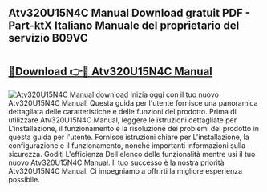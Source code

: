 ## Atv320U15N4C Manual Download gratuit PDF - Part-ktX Italiano Manuale del proprietario del servizio B09VC

# <h2><a href="http://dfaowds.blite.top/?on=Atv320U15N4C+Manual">🔗Download 👉🔴 Atv320U15N4C Manual</a></h2>

[![Atv320U15N4C Manual download](https://i.imgur.com/lujVjoI.png)](http://dfaowds.blite.top/?on=Atv320U15N4C+Manual)
Inizia oggi con il tuo nuovo Atv320U15N4C Manual! Questa guida per l'utente fornisce una panoramica dettagliata delle caratteristiche e delle funzioni del prodotto. Prima di utilizzare Atv320U15N4C Manual, leggere le istruzioni dettagliate per L'installazione, il funzionamento e la risoluzione dei problemi del prodotto in questa guida per l'utente. Fornisce istruzioni chiare per L'installazione, la configurazione e il funzionamento, nonché importanti informazioni sulla sicurezza. Goditi L'efficienza Dell'elenco delle funzionalità mentre usi il tuo nuovo Atv320U15N4C Manual. Il tuo successo è la nostra priorità Atv320U15N4C Manual. Ci impegniamo a offrirti la migliore esperienza possibile.
